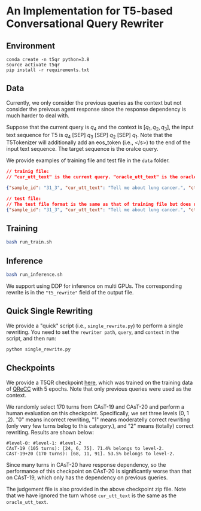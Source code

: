 # An Implementation for T5-based Conversational Query Rewriter

## Environment
```
conda create -n t5qr python=3.8
source activate t5qr
pip install -r requirements.txt
```

## Data
Currently, we only consider the previous queries as the context but not consider the preivous agent response since the response dependency is much harder to deal with.

Suppose that the current query is $q_4$ and the context is $[q_1, q_2, q_3]$, the input text sequence for T5 is $q_4$ [SEP] $q_3$ [SEP] $q_2$ [SEP] $q_1$. Note that the T5Tokenizer will additionally add an eos_token (i.e., <\/s>) to the end of the input text sequence.
The target sequence is the oralce query.

We provide examples of training file and test file in the `data` folder. 

```json
// trainig file:
// "cur_utt_text" is the current query. "oracle_utt_text" is the oracle query. "ctx_utts_text" is the context (i.e., [q_1, q_2, ...]).

{"sample_id": "31_3", "cur_utt_text": "Tell me about lung cancer.", "ctx_utts_text": ["What is throat cancer?", "Is it treatable?"], "oracle_utt_text": "Tell me about lung cancer."}

// test file:
// The test file format is the same as that of training file but does not need the "oracle_utt_text" field.
{"sample_id": "31_3", "cur_utt_text": "Tell me about lung cancer.", "ctx_utts_text": ["What is throat cancer?", "Is it treatable?"]}

```


## Training
```bash
bash run_train.sh
```


## Inference
```bash
bash run_inference.sh
```
We support using DDP for inference on multi GPUs. The corresponding rewrite is in the `"t5_rewrite"` field of the output file.


## Quick Single Rewriting
We provide a "quick" script (i.e., `single_rewrite.py`) to perform a single rewriting.
You need to set the `rewriter path`, `query`, and `context` in the script, and then run:
```python
python single_rewrite.py
```

## Checkpoints
We provide a T5QR checkpoint [here](https://drive.google.com/file/d/1V531-kafArfr8AuJYwvNOOqpeoKconwB/view?usp=share_link),  which was trained on the training data of [QReCC](https://github.com/apple/ml-qrecc) with 5 epochs. Note that only previous queries were used as the context.

We randomly select 170 turns from CAsT-19 and CAsT-20 and perform a human evaluation on this checkpoint.
Specifically, we set three levels (0, 1 ,2). "0" means incorrect rewriting, "1" means moderatelly correct rewriting (only very few turns belog to this category.), and "2" means (totally) correct rewriting.
Results are shown below:
```
#level-0: #level-1: #level-2
CAsT-19 (105 turns): [24, 6, 75]. 71.4% belongs to level-2.
CAsT-19+20 (170 turns): [68, 11, 91]. 53.5% belongs to level-2.
```
Since many turns in CAsT-20 have response dependency, so the performance of this checkpoint on CAsT-20 is significantly worse than that on CAsT-19, which only has the dependency on previous queries.

The judgement file is also provided in the above checkpoint zip file. Note that we have ignored the turn whose `cur_utt_text` is the same as the `oracle_utt_text`.



